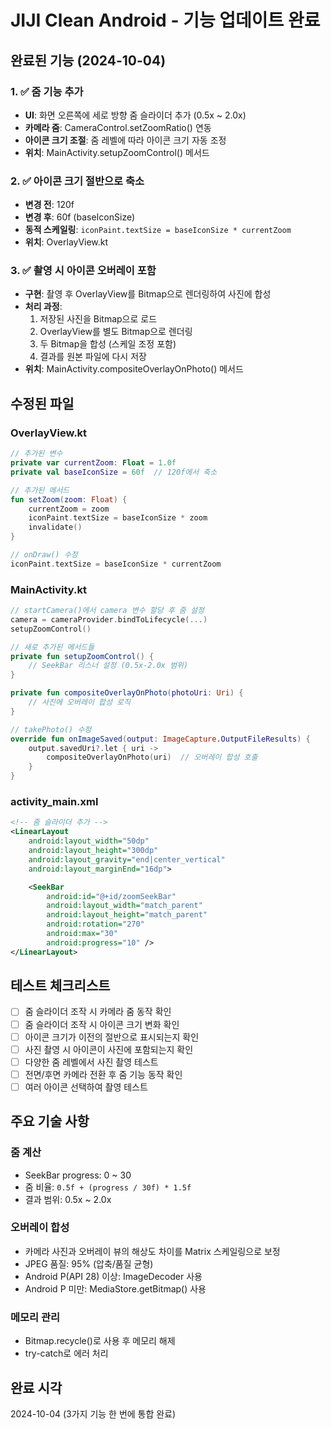 # JIJI Clean Android - 기능 업데이트 완료

## 완료된 기능 (2024-10-04)

### 1. ✅ 줌 기능 추가

- **UI**: 화면 오른쪽에 세로 방향 줌 슬라이더 추가 (0.5x ~ 2.0x)
- **카메라 줌**: CameraControl.setZoomRatio() 연동
- **아이콘 크기 조절**: 줌 레벨에 따라 아이콘 크기 자동 조정
- **위치**: MainActivity.setupZoomControl() 메서드

### 2. ✅ 아이콘 크기 절반으로 축소

- **변경 전**: 120f
- **변경 후**: 60f (baseIconSize)
- **동적 스케일링**: `iconPaint.textSize = baseIconSize * currentZoom`
- **위치**: OverlayView.kt

### 3. ✅ 촬영 시 아이콘 오버레이 포함

- **구현**: 촬영 후 OverlayView를 Bitmap으로 렌더링하여 사진에 합성
- **처리 과정**:
  1. 저장된 사진을 Bitmap으로 로드
  2. OverlayView를 별도 Bitmap으로 렌더링
  3. 두 Bitmap을 합성 (스케일 조정 포함)
  4. 결과를 원본 파일에 다시 저장
- **위치**: MainActivity.compositeOverlayOnPhoto() 메서드

## 수정된 파일

### OverlayView.kt

```kotlin
// 추가된 변수
private var currentZoom: Float = 1.0f
private val baseIconSize = 60f  // 120f에서 축소

// 추가된 메서드
fun setZoom(zoom: Float) {
    currentZoom = zoom
    iconPaint.textSize = baseIconSize * zoom
    invalidate()
}

// onDraw() 수정
iconPaint.textSize = baseIconSize * currentZoom
```

### MainActivity.kt

```kotlin
// startCamera()에서 camera 변수 할당 후 줌 설정
camera = cameraProvider.bindToLifecycle(...)
setupZoomControl()

// 새로 추가된 메서드들
private fun setupZoomControl() {
    // SeekBar 리스너 설정 (0.5x-2.0x 범위)
}

private fun compositeOverlayOnPhoto(photoUri: Uri) {
    // 사진에 오버레이 합성 로직
}

// takePhoto() 수정
override fun onImageSaved(output: ImageCapture.OutputFileResults) {
    output.savedUri?.let { uri ->
        compositeOverlayOnPhoto(uri)  // 오버레이 합성 호출
    }
}
```

### activity_main.xml

```xml
<!-- 줌 슬라이더 추가 -->
<LinearLayout
    android:layout_width="50dp"
    android:layout_height="300dp"
    android:layout_gravity="end|center_vertical"
    android:layout_marginEnd="16dp">

    <SeekBar
        android:id="@+id/zoomSeekBar"
        android:layout_width="match_parent"
        android:layout_height="match_parent"
        android:rotation="270"
        android:max="30"
        android:progress="10" />
</LinearLayout>
```

## 테스트 체크리스트

- [ ] 줌 슬라이더 조작 시 카메라 줌 동작 확인
- [ ] 줌 슬라이더 조작 시 아이콘 크기 변화 확인
- [ ] 아이콘 크기가 이전의 절반으로 표시되는지 확인
- [ ] 사진 촬영 시 아이콘이 사진에 포함되는지 확인
- [ ] 다양한 줌 레벨에서 사진 촬영 테스트
- [ ] 전면/후면 카메라 전환 후 줌 기능 동작 확인
- [ ] 여러 아이콘 선택하여 촬영 테스트

## 주요 기술 사항

### 줌 계산

- SeekBar progress: 0 ~ 30
- 줌 비율: `0.5f + (progress / 30f) * 1.5f`
- 결과 범위: 0.5x ~ 2.0x

### 오버레이 합성

- 카메라 사진과 오버레이 뷰의 해상도 차이를 Matrix 스케일링으로 보정
- JPEG 품질: 95% (압축/품질 균형)
- Android P(API 28) 이상: ImageDecoder 사용
- Android P 미만: MediaStore.getBitmap() 사용

### 메모리 관리

- Bitmap.recycle()로 사용 후 메모리 해제
- try-catch로 에러 처리

## 완료 시각

2024-10-04 (3가지 기능 한 번에 통합 완료)
